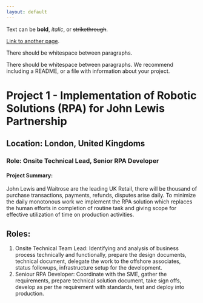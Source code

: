 ```yaml
---
layout: default
---
```


Text can be **bold**, _italic_, or ~~strikethrough~~.

[Link to another page](./another-page.html).

There should be whitespace between paragraphs.

There should be whitespace between paragraphs. We recommend including a README, or a file with information about your project.

# Project 1 - Implementation of Robotic Solutions (RPA) for John Lewis Partnership
## Location: London, United Kingdoms
### Role: Onsite Technical Lead, Senior RPA Developer
#### Project Summary: 
John Lewis and Waitrose are the leading UK Retail, there will be thousand of purchase transactions, payments, refunds, disputes arise daily. To minimize the daily monotonous work we implement the RPA solution which replaces the human efforts in completion of routine task and giving scope for effective utilization of time on production activities.
## Roles:
1. Onsite Technical Team Lead: Identifying and analysis of business process technically and functionally, prepare the design documents, technical document, delegate the work to the offshore associates, status followups, infrastructure setup for the development.
2. Seniour RPA Developer: Coordinate with the SME, gather the requirements, prepare technical solution document, take sign offs, develop as per the requirement with standards, test and deploy into production.


